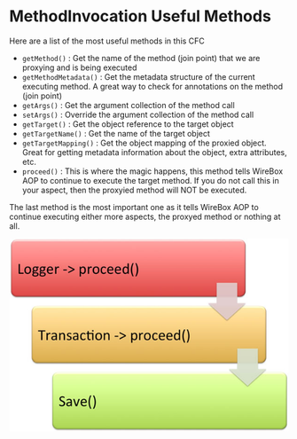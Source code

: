 # MethodInvocation Useful Methods

Here are a list of the most useful methods in this CFC

* `getMethod()` : Get the name of the method (join point) that we are proxying and is being executed
* `getMethodMetadata()` : Get the metadata structure of the current executing method. A great way to check for annotations on the method (join point)
* `getArgs()` : Get the argument collection of the method call
* `setArgs()` : Override the argument collection of the method call
* `getTarget()` : Get the object reference to the target object
* `getTargetName()` : Get the name of the target object
* `getTargetMapping()` : Get the object mapping of the proxied object. Great for getting metadata information about the object, extra attributes, etc.
* `proceed()` : This is where the magic happens, this method tells WireBox AOP to continue to execute the target method. If you do not call this in your aspect, then the proxyied method will NOT be executed.

The last method is the most important one as it tells WireBox AOP to continue executing either more aspects, the proxyed method or nothing at all.

![](../../../.gitbook/assets/WireBoxAOP-MethodProceed.jpg)
